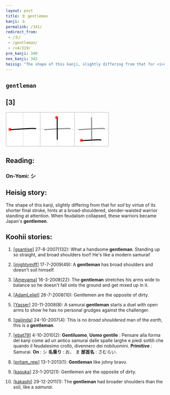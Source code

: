```yaml
---
layout: post
title: 士 gentleman
kanji: 士
permalink: /341/
redirect_from:
 - /士/
 - /gentleman/
 - /v4/319/
pre_kanji: 340
nex_kanji: 342
heisig: "The shape of this kanji, slightly differing from that for <i>soil</i> by virtue of its shorter final stroke, hints at a broad-shouldered, slender-waisted warrior standing at attention. When feudalism collapsed, these warriors became Japan's <b>gentlemen</b>."
---
```


## `gentleman`

## [3]

<div class="stroke"><img src="../images/E5A3AB.png" /></div>

## Reading:

### On-Yomi: シ

## Heisig story:

The shape of this kanji, slightly differing from that for <i>soil</i> by virtue of its shorter final stroke, hints at a broad-shouldered, slender-waisted warrior standing at attention. When feudalism collapsed, these warriors became Japan's <b>gentlemen</b>.

## Koohii stories:

1) [<a href="http://kanji.koohii.com/profile/gsantise">gsantise</a>] 27-8-2007(132): What a handsome<strong> gentleman</strong>. Standing up so straight, and broad shoulders too!! He&#039;s like a modern samurai!

2) [<a href="http://kanji.koohii.com/profile/mightymiff">mightymiff</a>] 17-7-2009(49): A<strong> gentleman</strong> has broad shoulders and doesn&#039;t soil himself.

3) [<a href="http://kanji.koohii.com/profile/Ameyama">Ameyama</a>] 16-3-2008(22): The<strong> gentleman</strong> stretches his arms wide to balance so he doesn&#039;t fall onto the ground and get mixed up in it.

4) [<a href="http://kanji.koohii.com/profile/AdamLeliel">AdamLeliel</a>] 26-7-2008(10): Gentlemen are the opposite of dirty.

5) [<a href="http://kanji.koohii.com/profile/Yasser">Yasser</a>] 20-11-2008(8): A samurai<strong> gentleman</strong> starts a duel with open arms to show he has no personal grudges against the challenger.

6) [<a href="http://kanji.koohii.com/profile/gaijinda">gaijinda</a>] 24-10-2007(4): This is no <em>broad shouldered</em> man of the <em>earth</em>, this is a<strong> gentleman</strong>.

7) [<a href="http://kanji.koohii.com/profile/ebat79">ebat79</a>] 4-10-2010(2): <strong>Gentiluomo</strong>, <strong>Uomo gentile</strong> : Pensare alla forma del kanji come ad un antico samurai dalle spalle larghe e piedi sottili che quando il feudalesimo crollò, divennero dei nobiluomini. <strong>Primitive</strong> : Samurai. <strong>On</strong> : シ <strong>名乗り</strong> : お、 ま <strong>部首名</strong> : さむらい.

8) [<a href="http://kanji.koohii.com/profile/pritam_rew">pritam_rew</a>] 13-1-2013(1): <strong>Gentleman</strong> like johny bravo.

9) [<a href="http://kanji.koohii.com/profile/kasuka">kasuka</a>] 23-1-2012(1): Gentlemen are the opposite of dirty.

10) [<a href="http://kanji.koohii.com/profile/kakashi">kakashi</a>] 29-12-2011(1): The<strong> gentleman</strong> had broader shoulders than the soil, like a <em>samurai</em>.
